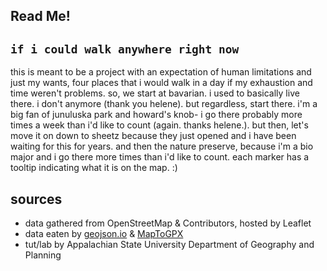 ## Read Me! 

## `if i could walk anywhere right now`
this is meant to be a project with an expectation of human limitations and just my wants, four places that i would walk in a day if my exhaustion and time weren't problems. so, we start at bavarian. i used to basically live there. i don't anymore (thank you helene). but regardless, start there. i'm a big fan of junuluska park and howard's knob- i go there probably more times a week than i'd like to count (again. thanks helene.). but then, let's move it on down to sheetz because they just opened and i have been waiting for this for years. and then the nature preserve, because i'm a bio major and i go there more times than i'd like to count. each marker has a tooltip indicating what it is on the map. :)

## sources
- data gathered from OpenStreetMap & Contributors, hosted by Leaflet 
- data eaten by [geojson.io](https://geojson.io/#new&map=13.29/36.21136/-81.67905) & [MapToGPX](https://mapstogpx.com/)
- tut/lab by Appalachian State University Department of Geography and Planning
